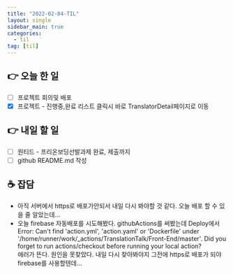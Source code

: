 ```yaml
---
title: "2022-02-04-TIL"
layout: single
sidebar_main: true
categories:
  - til
tag: [til]
---
```


## 👉 오늘 한 일

- [ ] 프로젝트 회의및 배포
- [x] 프로젝트 - 진행중,완료 리스트 클릭시 바로 TranslatorDetail페이지로 이동

## 👉 내일 할 일

- [ ] 원티드 - 프리온보딩선발과제 완료, 제출까지
- [ ] github README.md 작성

## ☕ 잡담

- 아직 서버에서 https로 배포가안되서 내일 다시 봐야할 것 같다. 오늘 배포 할 수 있을 줄 알았는데...
- 오늘 firebase 자동배포를 시도해봤다. githubActions를 써봤는데 Deploy에서<br />
  Error: Can't find 'action.yml', 'action.yaml' or 'Dockerfile' under '/home/runner/work/\_actions/TranslationTalk/Front-End/master'. Did you forget to run actions/checkout before running your local action? <br />
  애러가 뜬다. 원인을 못찾았다. 내일 다시 찾아봐야지 그전에 https로 배포가 되야 firebase를 사용할텐데...
  <br /><br /><br /><br />
